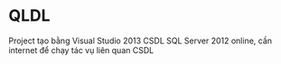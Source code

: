 # QLDL
Project tạo bằng Visual Studio 2013
CSDL SQL Server 2012 online, cần internet để chạy tác vụ liên quan CSDL
